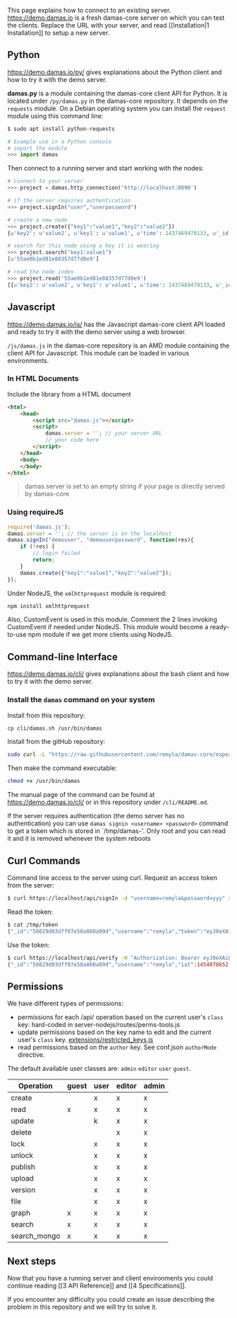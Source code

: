 This page explains how to connect to an existing server. https://demo.damas.io is a fresh damas-core server on which you can test the clients. Replace the URL with your server, and read [[Installation|1 Installation]] to setup a new server.

## Python
https://demo.damas.io/py/ gives explanations about the Python client and how to try it with the demo server.

__damas.py__ is a module containing the damas-core client API for Python. It is located under `/py/damas.py` in the damas-core repository. It depends on the `requests` module. On a Debian operating system you can install the `request` module using this command line:
```sh
$ sudo apt install python-requests
```

```python
# Example use in a Python console
# import the module
>>> import damas
```

Then connect to a running server and start working with the nodes:

```python
# connect to your server
>>> project = damas.http_connection('http://localhost:8090')

# if the server requires authentication
>>> project.signIn("user","userpassword")

# create a new node
>>> project.create({"key1":"value1","key2":"value2"})
{u'key2': u'value2', u'key1': u'value1', u'time': 1437469470133, u'_id': u'55ae0b1ed81e88357d77d0e9', u'author': u'xxx.xxx.xxx.xxx'}

# search for this node using a key it is wearing
>>> project.search("key1:value1")
[u'55ae0b1ed81e88357d77d0e9']

# read the node index
>>> project.read('55ae0b1ed81e88357d77d0e9')
[{u'key2': u'value2', u'key1': u'value1', u'time': 1437469470133, u'_id': u'55ae0b1ed81e88357d77d0e9', u'author': u'xxx.xxx.xxx.xxx'}]

```


## Javascript
https://demo.damas.io/js/ has the Javascript damas-core client API loaded and ready to try it with the demo server using a web browser.

`/js/damas.js` in the damas-core repository is an AMD module containing the client API for Javascript. This module can be loaded in various environments.

### In HTML Documents
Include the library from a HTML document
```html
<html>
    <head>
        <script src="damas.js"></script>
        <script>
            damas.server = ''; // your server URL
            // your code here
        </script>
    </head>
    <body>
    </body>
</html>
```
> damas.server is set to an empty string if your page is directly served by damas-core

### Using requireJS
```js
require('damas.js');
damas.server = ''; // the server is on the localhost
damas.signIn("demouser", "demouserpassword", function(res){
    if (!res) {
        // login failed
        return;
    }
    damas.create({"key1":"value1","key2":"value2"});
});
```
Under NodeJS, the `xmlhttprequest` module is required:
```sh
npm install xmlhttprequest
```
Also, CustomEvent is used in this module. Comment the 2 lines invoking CustomEvent if needed under NodeJS. This module would become a ready-to-use npm module if we get more clients using NodeJS.  


## Command-line Interface
https://demo.damas.io/cli/ gives explanations about the bash client and how to try it with the demo server.

### Install the `damas` command on your system
Install from this repository:
```sh
cp cli/damas.sh /usr/bin/damas
```
Install from the gitHub repository:
```sh
sudo curl -L "https://raw.githubusercontent.com/remyla/damas-core/experimental/cli/damas.sh)" -o /usr/bin/damas
```
Then make the command executable:
```sh
chmod +x /usr/bin/damas
```

The manual page of the command can be found at https://demo.damas.io/cli/ or in this repository under `/cli/README.md`.

If the server requires authentication (the demo server has no authentication) you can use `damas signin <username> <password>` command to get a token which is stored in `/tmp/damas-<username>'. Only root and you can read it and it is removed whenever the system reboots

## Curl Commands
Command line access to the server using curl. Request an access token from the server:

```sh
$ curl https://localhost/api/signIn -d "username=remyla&password=yyy" > /tmp/token
```

Read the token:
```sh
$ cat /tmp/token
{"_id":"56029d03dff07e50a860a09d","username":"remyla","token":"eyJ0eXAiOiJKV1QiLCJhbGciOiJIUzI1NiJ9.eyJfaWQiOiI1NjAyOWQwM2RmZjA3ZTUwYTg2MGEwOWQiLCJ1x2VybmFtZSI6InJlbXlsYSIsImlhdCI6MTQ1NDA3ODY1MiwiZXhwIjoxNDU0MTY1MDUyfQ.5AhJIh6ReeS2y6H0Mpcx8fJralsTDSidJAniuaJiVP8","token_exp":1454165052,"token_iat":1454078652}
```

Use the token:
```sh
$ curl https://localhost/api/verify -H "Authorization: Bearer eyJ0eXAiOiJKV1QiLCJhbGciOiJIUzI1NiJ9.eyJfaWQiOiI1NjAyOWQwM2RmZjA3ZTUwYTg2MGEwOWQiLCJ1x2VybmFtZSI6InJlbXlsYSIsImlhdCI6MTQ1NDA3ODY1MiwiZXhwIjoxNDU0MTY1MDUyfQ.5AhJIh6ReeS2y6H0Mpcx8fJralsTDSidJAniuaJiVP8"
{"_id":"56029d03dff07e50a860a09d","username":"remyla","iat":1454078652,"exp":1454165052}
```



## Permissions

We have different types of permissions:

* permissions for each /api/ operation based on the current user's `class` key: hard-coded in server-nodejs/routes/perms-tools.js
* update permissions based on the key name to edit and the current user's `class` key. [extensions/restricted_keys.js](../Extensions#restricted_keys)
* read permissions based on the `author` key. See conf.json `authorMode` directive. 

The default available user classes are: `admin` `editor` `user` `guest`.


|  Operation   | guest | user | editor | admin |
|--------------|-------|------|--------|-------|
|    create    |       |   x  |    x   |   x   |
|     read     |   x   |   x  |    x   |   x   |
|    update    |       |   k  |    x   |   x   |
|    delete    |       |      |    x   |   x   |
|     lock     |       |   x  |    x   |   x   |
|    unlock    |       |   x  |    x   |   x   |
|    publish   |       |   x  |    x   |   x   |
|    upload    |       |   x  |    x   |   x   |
|    version   |       |   x  |    x   |   x   |
|     file     |       |   x  |    x   |   x   |
|     graph    |   x   |   x  |    x   |   x   |
|    search    |   x   |   x  |    x   |   x   |
| search_mongo |   x   |   x  |    x   |   x   |

## Next steps
Now that you have a running server and client environments you could continue reading [[3 API Reference]] and [[4 Specifications]].

If you encounter any difficulty you could create an issue describing the problem in this repository and we will try to solve it.